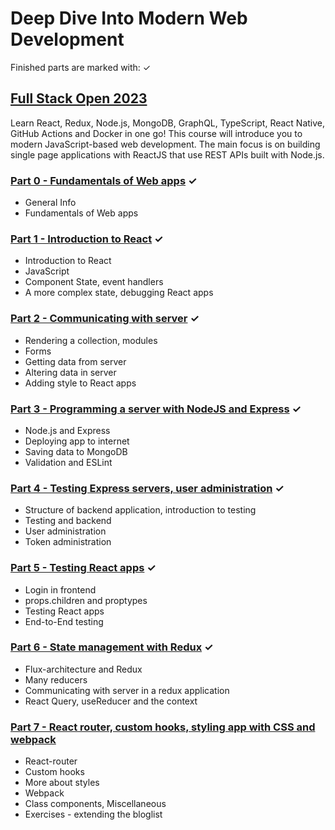 # Deep Dive Into Modern Web Development

Finished parts are marked with: &check;

## [Full Stack Open 2023](https://fullstackopen.com/en/)

Learn React, Redux, Node.js, MongoDB, GraphQL, TypeScript, React Native, GitHub Actions and Docker in one go! This course will introduce you to modern JavaScript-based web development. The main focus is on building single page applications with ReactJS that use REST APIs built with Node.js.

### [Part 0 - Fundamentals of Web apps](https://fullstackopen.com/en/part0) &check;

- General Info
- Fundamentals of Web apps

### [Part 1 - Introduction to React](https://fullstackopen.com/en/part1) &check;

- Introduction to React
- JavaScript
- Component State, event handlers
- A more complex state, debugging React apps

### [Part 2 - Communicating with server](https://fullstackopen.com/en/part2) &check;

- Rendering a collection, modules
- Forms
- Getting data from server
- Altering data in server
- Adding style to React apps

### [Part 3 - Programming a server with NodeJS and Express](https://fullstackopen.com/en/part3) &check;

- Node.js and Express
- Deploying app to internet
- Saving data to MongoDB
- Validation and ESLint

### [Part 4 - Testing Express servers, user administration](https://fullstackopen.com/en/part4) &check;

- Structure of backend application, introduction to testing
- Testing and backend
- User administration
- Token administration

### [Part 5 - Testing React apps](https://fullstackopen.com/en/part5) &check;

- Login in frontend
- props.children and proptypes
- Testing React apps
- End-to-End testing

### [Part 6 - State management with Redux](https://fullstackopen.com/en/part6) &check;

- Flux-architecture and Redux
- Many reducers
- Communicating with server in a redux application
- React Query, useReducer and the context

### [Part 7 - React router, custom hooks, styling app with CSS and webpack](https://fullstackopen.com/en/part7)

- React-router
- Custom hooks
- More about styles
- Webpack
- Class components, Miscellaneous
- Exercises - extending the bloglist